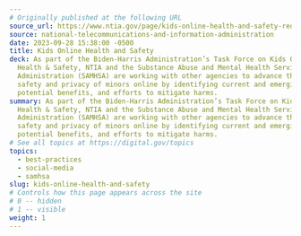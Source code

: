 ```yaml
---
# Originally published at the following URL
source_url: https://www.ntia.gov/page/kids-online-health-and-safety-request-comment
source: national-telecommunications-and-information-administration
date: 2023-09-28 15:38:00 -0500
title: Kids Online Health and Safety
deck: As part of the Biden-Harris Administration’s Task Force on Kids Online
  Health & Safety, NTIA and the Substance Abuse and Mental Health Services
  Administration (SAMHSA) are working with other agencies to advance the health,
  safety and privacy of minors online by identifying current and emerging risks,
  potential benefits, and efforts to mitigate harms.
summary: As part of the Biden-Harris Administration’s Task Force on Kids Online
  Health & Safety, NTIA and the Substance Abuse and Mental Health Services
  Administration (SAMHSA) are working with other agencies to advance the health,
  safety and privacy of minors online by identifying current and emerging risks,
  potential benefits, and efforts to mitigate harms.
# See all topics at https://digital.gov/topics
topics:
  - best-practices
  - social-media
  - samhsa
slug: kids-online-health-and-safety
# Controls how this page appears across the site
# 0 -- hidden
# 1 -- visible
weight: 1
---
```

